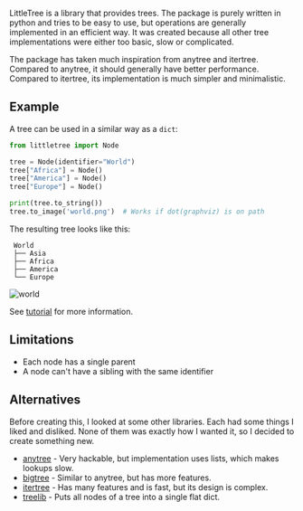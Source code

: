 LittleTree is a library that provides trees.
The package is purely written in python and tries to be easy to use, but operations are generally implemented in an efficient way.
It was created because all other tree implementations were either too basic, slow or complicated.

The package has taken much inspiration from anytree and itertree.
Compared to anytree, it should generally have better performance.
Compared to itertree, its implementation is much simpler and minimalistic.

## Example ##

A tree can be used in a similar way as a `dict`:

```python
from littletree import Node

tree = Node(identifier="World")
tree["Africa"] = Node()
tree["America"] = Node()
tree["Europe"] = Node()

print(tree.to_string())
tree.to_image('world.png')  # Works if dot(graphviz) is on path
```

The resulting tree looks like this:

```
 World
 ├── Asia
 ├── Africa
 ├── America
 └── Europe
```

![world](https://github.com/lverweijen/tree/main/world.png)

See [tutorial](https://github.com/lverweijen/tree/main/tutorial.md) for more information.

## Limitations ##
- Each node has a single parent
- A node can't have a sibling with the same identifier

## Alternatives ##

Before creating this, I looked at some other libraries.
Each had some things I liked and disliked.
None of them was exactly how I wanted it, so I decided to create something new.

- [anytree](https://github.com/c0fec0de/anytree) - Very hackable, but implementation uses lists, which makes lookups slow.
- [bigtree](https://github.com/kayjan/bigtree) - Similar to anytree, but has more features.
- [itertree](https://github.com/BR1py/itertree) - Has many features and is fast, but its design is complex.
- [treelib](https://github.com/caesar0301/treelib) - Puts all nodes of a tree into a single flat dict.
